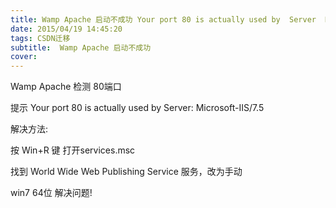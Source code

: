 ```yaml
---
title: Wamp Apache 启动不成功 Your port 80 is actually used by  Server  Microsoft-IIS 7.5
date: 2015/04/19 14:45:20
tags: CSDN迁移
subtitle:  Wamp Apache 启动不成功
cover: 
---
```



   Wamp Apache 检测 80端口 

 提示 Your port 80 is actually used by Server: Microsoft-IIS/7.5

 解决方法:

 按 Win+R 键 打开services.msc

 

 找到 World Wide Web Publishing Service 服务，改为手动

 

 win7 64位 解决问题!

   
 